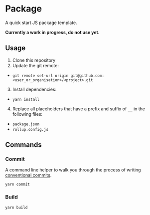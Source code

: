 # Package

A quick start JS package template.

**Currently a work in progress, do not use yet.**

## Usage

1. Clone this repository
2. Update the git remote:
  - `git remote set-url origin git@github.com:<user_or_organisation>/<project>.git`
3. Install dependencies:
  - `yarn install`
4. Replace all placeholders that have a prefix and suffix of `__` in the following files:
  - `package.json`
  - `rollup.config.js`

## Commands

### Commit

A command line helper to walk you through the process of writing
[conventional commits](https://conventionalcommits.org).

```
yarn commit
```

### Build

```
yarn build
```
